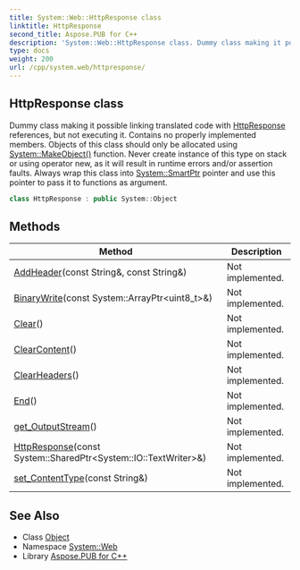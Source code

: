```yaml
---
title: System::Web::HttpResponse class
linktitle: HttpResponse
second_title: Aspose.PUB for C++
description: 'System::Web::HttpResponse class. Dummy class making it possible linking translated code with HttpResponse references, but not executing it. Contains no properly implemented members. Objects of this class should only be allocated using System::MakeObject() function. Never create instance of this type on stack or using operator new, as it will result in runtime errors and/or assertion faults. Always wrap this class into System::SmartPtr pointer and use this pointer to pass it to functions as argument in C++.'
type: docs
weight: 200
url: /cpp/system.web/httpresponse/
---
```

## HttpResponse class


Dummy class making it possible linking translated code with [HttpResponse](./) references, but not executing it. Contains no properly implemented members. Objects of this class should only be allocated using [System::MakeObject()](../../system/makeobject/) function. Never create instance of this type on stack or using operator new, as it will result in runtime errors and/or assertion faults. Always wrap this class into [System::SmartPtr](../../system/smartptr/) pointer and use this pointer to pass it to functions as argument.

```cpp
class HttpResponse : public System::Object
```

## Methods

| Method | Description |
| --- | --- |
| [AddHeader](./addheader/)(const String\&, const String\&) | Not implemented. |
| [BinaryWrite](./binarywrite/)(const System::ArrayPtr\<uint8_t\>\&) | Not implemented. |
| [Clear](./clear/)() | Not implemented. |
| [ClearContent](./clearcontent/)() | Not implemented. |
| [ClearHeaders](./clearheaders/)() | Not implemented. |
| [End](./end/)() | Not implemented. |
| [get_OutputStream](./get_outputstream/)() | Not implemented. |
| [HttpResponse](./httpresponse/)(const System::SharedPtr\<System::IO::TextWriter\>\&) | Not implemented. |
| [set_ContentType](./set_contenttype/)(const String\&) | Not implemented. |
## See Also

* Class [Object](../../system/object/)
* Namespace [System::Web](../)
* Library [Aspose.PUB for C++](../../)
